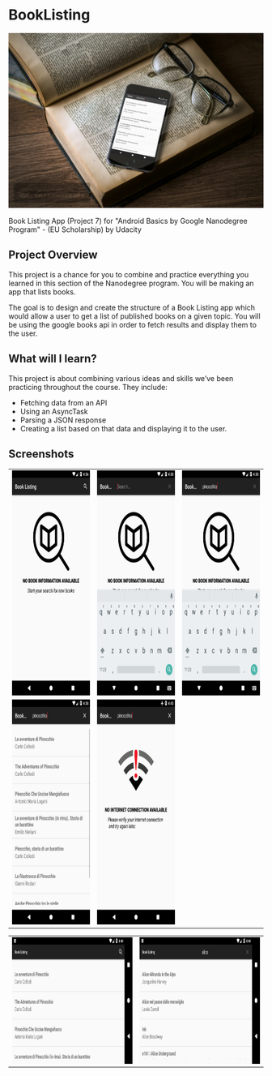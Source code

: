 # BookListing
![Cover](/assets/smartmockups_k7o7pqvx.jpg)

Book Listing App (Project 7) for "Android Basics by Google Nanodegree Program" - (EU Scholarship) by Udacity

## Project Overview
This project is a chance for you to combine and practice everything you learned in this section of the Nanodegree program. You will be making an app that lists books.

The goal is to design and create the structure of a Book Listing app which would allow a user to get a list of published books on a given topic. You will be using the google books api in order to fetch results and display them to the user.

## What will I learn?
This project is about combining various ideas and skills we’ve been practicing throughout the course. They include:

* Fetching data from an API
* Using an AsyncTask
* Parsing a JSON response
* Creating a list based on that data and displaying it to the user.

## Screenshots
<table style="margin-left: auto; margin-right: auto;" border="0">
<tbody>
<tr>
<td><img src="https://github.com/Redjack1888/BookListing/blob/master/assets/Screenshot_1583984195.png" width="250" height="444" /></td>
<td><img src="https://github.com/Redjack1888/BookListing/blob/master/assets/Screenshot_1583984300.png" width="250" height="444" /></td>
<td><img src="https://github.com/Redjack1888/BookListing/blob/master/assets/Screenshot_1583984317.png" width="250" height="444" /></td>
</tr>
<tr>
<td><img src="https://github.com/Redjack1888/BookListing/blob/master/assets/Screenshot_1583984321.png" width="250" height="444" /></td>
<td><img src="https://github.com/Redjack1888/BookListing/blob/master/assets/Screenshot_1583984621.png" width="250" height="444" /></td>
<td></td>
</tr>
</tbody>
</table>
<table style="margin-left: auto; margin-right: auto;" border="0">
<tbody>
<tr>
<td><img src="https://github.com/Redjack1888/BookListing/blob/master/assets/Screenshot_1583984656.png" width="444" height="250" /></td>
<td><img src="https://github.com/Redjack1888/BookListing/blob/master/assets/Screenshot_1583984686.png" width="444" height="250" /></td>
</tr>
</tbody>
</table>
